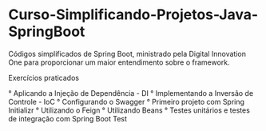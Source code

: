 # Curso-Simplificando-Projetos-Java-SpringBoot
Códigos simplificados de Spring Boot, ministrado pela Digital Innovation One para proporcionar um maior entendimento sobre o framework.

Exercícios praticados

° Aplicando a Injeção de Dependência - DI
° Implementando a Inversão de Controle - IoC
° Configurando o Swagger
° Primeiro projeto com Spring Initializr
° Utilizando o Feign
° Utilizando Beans
° Testes unitários e testes de integração com Spring Boot Test
